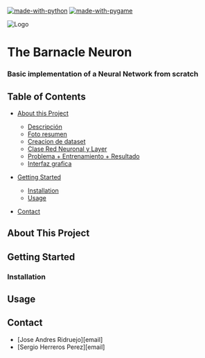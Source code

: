 [![made-with-python](https://img.shields.io/badge/Made%20with-Python-informational?style=flat-square)](https://www.python.org/)
[![made-with-pygame](https://img.shields.io/badge/Made%20with-Pygame-informational?style=flat-square)](https://www.pygame.org/news)


<img src="https://upload.wikimedia.org/wikipedia/commons/3/3d/Neural_network.svg" alt="Logo" >


# The Barnacle Neuron
### Basic implementation of a Neural Network from scratch

## Table of Contents

- [About this Project](#about-this-project)
    - [Descripción](#descripción)
    - [Foto resumen](#foto-resumen)
    - [Creacion de dataset](#creacion-de-dataset)
    - [Clase Red Neuronal y Layer](#clase-red-neuronal)
    - [Problema + Entrenamiento + Resultado](#entrenamiento)
    - [Interfaz grafica](#interfaz-grafica)

- [Getting Started](#getting-started)
    - [Installation](#installation)
    - [Usage](#usage)

- [Contact](#contact)

## About This Project


## Getting Started


### Installation


## Usage


## Contact

- [Jose Andres Ridruejo][email]
- [Sergio Herreros Perez][email]

[api-url]: https://sportsdata.io/developers/api-documentation/nba
[email-gomi]: mailto:gomimaster1@gmail.com
[email-pepe]: mailto:gomimaster1@gmail.com